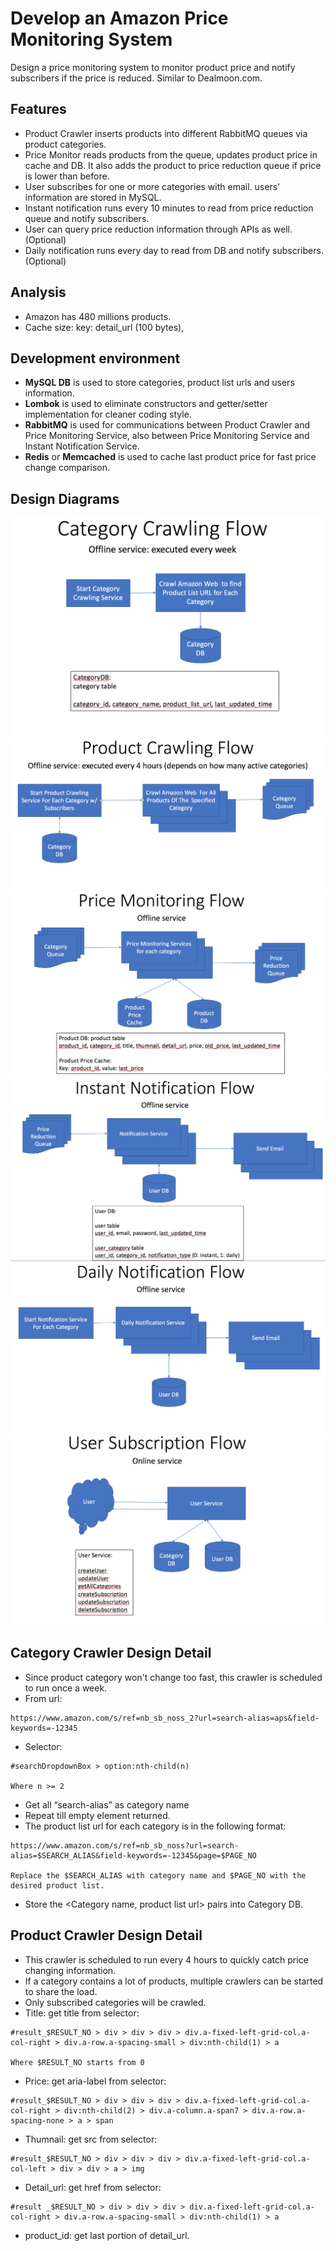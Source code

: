 # Develop an Amazon Price Monitoring System
Design a price monitoring system to monitor product price and notify subscribers if the price is reduced. Similar to Dealmoon.com.

## Features
- Product Crawler inserts products into different RabbitMQ queues via product categories.
- Price Monitor reads products from the queue, updates product price in cache and DB. It also adds the product to price reduction queue if price is lower than before.
- User subscribes for one or more categories with email. users' information are stored in MySQL.
- Instant notification runs every 10 minutes to read from price reduction queue and notify subscribers.
- User can query price reduction information through APIs as well. (Optional)
- Daily notification runs every day to read from DB and notify subscribers. (Optional)

## Analysis
- Amazon has 480 millions products.
- Cache size: key: detail_url (100 bytes), 
## Development environment
- **MySQL DB** is used to store categories, product list urls and users information.
- **Lombok** is used to eliminate constructors and getter/setter implementation for cleaner coding style.
- **RabbitMQ** is used for communications between Product Crawler and Price Monitoring Service, also between Price Monitoring Service and Instant Notification Service.
- **Redis** or **Memcached** is used to cache last product price for fast price change comparison.

## Design Diagrams
![Category Crawling Flow](/CategoryCrawlingFlow.png)
![Product Crawling Flow](/ProductCrawlingFlow.png)
![Price Monitoring](/PriceMonitoringFlow.png)
![Instant Notification Flow](/InstantNotificationFlow.png)
![Daily Notification Flow](/DailyNotificationFlow.png)
![User Subscription Flow](/UserSubscriptionFlow.png)

## Category Crawler Design Detail
- Since product category won't change too fast, this crawler is scheduled to run once a week.
- From url: 
```
https://www.amazon.com/s/ref=nb_sb_noss_2?url=search-alias=aps&field-keywords=-12345
```
- Selector:
```
#searchDropdownBox > option:nth-child(n)

Where n >= 2
```
- Get all “search-alias” as category name
- Repeat till empty element returned.
- The product list url for each category is in the following format:
```
https://www.amazon.com/s/ref=nb_sb_noss?url=search-alias=$SEARCH_ALIAS&field-keywords=-12345&page=$PAGE_NO

Replace the $SEARCH_ALIAS with category name and $PAGE_NO with the desired product list.
```
- Store the <Category name, product list url> pairs into Category DB.

## Product Crawler Design Detail
- This crawler is scheduled to run every 4 hours to quickly catch price changing information.
- If a category contains a lot of products, multiple crawlers can be started to share the load.
- Only subscribed categories will be crawled.
- Title: get title from selector: 
```
#result_$RESULT_NO > div > div > div > div.a-fixed-left-grid-col.a-col-right > div.a-row.a-spacing-small > div:nth-child(1) > a

Where $RESULT_NO starts from 0
```
- Price: get aria-label from selector: 
```
#result_$RESULT_NO > div > div > div > div.a-fixed-left-grid-col.a-col-right > div:nth-child(2) > div.a-column.a-span7 > div.a-row.a-spacing-none > a > span
```
- Thumnail: get src from selector: 
```
#result_$RESULT_NO > div > div > div > div.a-fixed-left-grid-col.a-col-left > div > div > a > img
```
- Detail_url: get href from selector: 
```
#result _$RESULT_NO > div > div > div > div.a-fixed-left-grid-col.a-col-right > div.a-row.a-spacing-small > div:nth-child(1) > a
```
- product_id: get last portion of detail_url.
